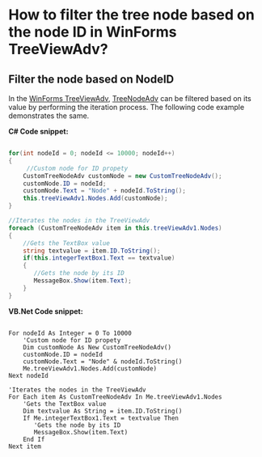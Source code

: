 # How to filter the tree node based on the node ID in WinForms TreeViewAdv?

## Filter the node based on NodeID

In the [WinForms TreeViewAdv](https://help.syncfusion.com/cr/windowsforms/Syncfusion.Windows.Forms.Tools.TreeViewAdv.html), [TreeNodeAdv](https://help.syncfusion.com/cr/windowsforms/Syncfusion.Windows.Forms.Tools.TreeNodeAdv.html) can be filtered based on its value by performing the iteration process. The following code example demonstrates the same.

**C# Code snippet:**

```C#

for(int nodeId = 0; nodeId <= 10000; nodeId++)
{
     //Custom node for ID propety
    CustomTreeNodeAdv customNode = new CustomTreeNodeAdv();
    customNode.ID = nodeId;
    customNode.Text = "Node" + nodeId.ToString();
    this.treeViewAdv1.Nodes.Add(customNode);
}

//Iterates the nodes in the TreeViewAdv
foreach (CustomTreeNodeAdv item in this.treeViewAdv1.Nodes)
{
    //Gets the TextBox value
    string textvalue = item.ID.ToString();
    if(this.integerTextBox1.Text == textvalue)
    {
       //Gets the node by its ID
       MessageBox.Show(item.Text);
    }
}

```

**VB.Net Code snippet:**

```VB

For nodeId As Integer = 0 To 10000
    'Custom node for ID propety
    Dim customNode As New CustomTreeNodeAdv()
    customNode.ID = nodeId
    customNode.Text = "Node" & nodeId.ToString()
    Me.treeViewAdv1.Nodes.Add(customNode)
Next nodeId

'Iterates the nodes in the TreeViewAdv
For Each item As CustomTreeNodeAdv In Me.treeViewAdv1.Nodes
    'Gets the TextBox value
    Dim textvalue As String = item.ID.ToString()
    If Me.integerTextBox1.Text = textvalue Then
       'Gets the node by its ID
       MessageBox.Show(item.Text)
    End If
Next item

```
